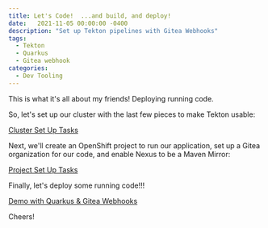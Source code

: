 ```yaml
---
title: Let's Code!  ...and build, and deploy!
date:   2021-11-05 00:00:00 -0400
description: "Set up Tekton pipelines with Gitea Webhooks"
tags:
  - Tekton
  - Quarkus
  - Gitea webhook
categories:
  - Dev Tooling
---
```


This is what it's all about my friends!  Deploying running code.

So, let's set up our cluster with the last few pieces to make Tekton usable:

[Cluster Set Up Tasks](/home-lab/pipelines-cluster-setup/)

Next, we'll create an OpenShift project to run our application, set up a Gitea organization for our code, and enable Nexus to be a Maven Mirror:

[Project Set Up Tasks](/home-lab/pipelines-namespace-setup/)

Finally, let's deploy some running code!!!

[Demo with Quarkus & Gitea Webhooks](/home-lab/quarkus-gitea-webhook-demo/)

Cheers!
